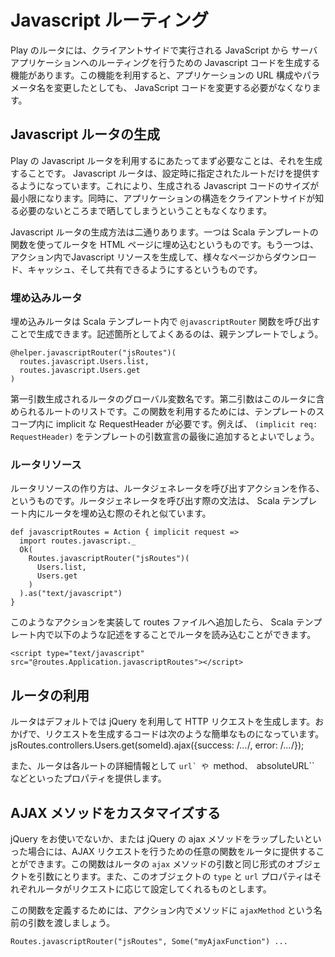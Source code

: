 <!-- translated -->
<!--
# Javascript Routing
-->
# Javascript ルーティング

<!--
The play router is able to generate Javascript code to handle routing from Javascript running client side back to your
application.  This aids in refactoring your application, if you change the structure of your URLs or parameter names,
your Javascript gets automatically updated to use that new structure.
-->
Play のルータには、クライアントサイドで実行される JavaScript から サーバアプリケーションへのルーティングを行うための Javascript コードを生成する機能があります。この機能を利用すると、アプリケーションの URL 構成やパラメータ名を変更したとしても、 JavaScript コードを変更する必要がなくなります。

<!--
## Generating a Javascript router
-->
## Javascript ルータの生成

<!--
The first step to using Plays Javascript router is to generate it.  The router will only expose the routes that you
explicitly tell it to, thus minimising the size of the Javascript code and also avoiding unnecessarily giving away all
the information about the structure of your application.
-->
Play の Javascript ルータを利用するにあたってまず必要なことは、それを生成することです。 Javascript ルータは、設定時に指定されたルートだけを提供するようになっています。これにより、生成される Javascript コードのサイズが最小限になります。同時に、アプリケーションの構造をクライアントサイドが知る必要のないところまで晒してしまうということもなくなります。

<!--
There are two ways to generate a Javascript router, one is to embed the router in the HTML page using template
directives, the other is to generate Javascript resources in an action that can be downloaded, cached and shared between
pages.
-->
Javascript ルータの生成方法は二通りあります。一つは Scala テンプレートの関数を使ってルータを HTML ページに埋め込むというものです。もう一つは、アクション内でJavascript リソースを生成して、様々なページからダウンロード、キャッシュ、そして共有できるようにするというものです。

<!--
### Embedded router
-->
### 埋め込みルータ

<!--
An embedded router can be generated using the ``@javascriptRouter`` directive inside a Scala template.  Typically this
might be done inside the main decorating template.
-->
埋め込みルータは Scala テンプレート内で ``@javascriptRouter`` 関数を呼び出すことで生成できます。記述箇所としてよくあるのは、親テンプレートでしょう。

    @helper.javascriptRouter("jsRoutes")(
      routes.javascript.Users.list,
      routes.javascript.Users.get
    )

<!--
The first parameter is the name of the global variable that the router will be placed in.  The second parameter is the
list of Javascript routes that should be included in this router.  In order to use this function, your template must
have an implicit RequestHeader in scope, for example this can be made available by adding ``(implicit req:
RequestHeader)`` to the end of your paramteer declarations.
-->
第一引数生成されるルータのグローバル変数名です。第二引数はこのルータに含められるルートのリストです。この関数を利用するためには、テンプレートのスコープ内に implicit な RequestHeader が必要です。例えば、 ``(implicit req: RequestHeader)`` をテンプレートの引数宣言の最後に追加するとよいでしょう。

<!--
### Router resource
-->
### ルータリソース

<!--
A router resource can be generated by creating an action that invokes the router generator.  It has a similar syntax to
embedding the router in a template:  
-->
ルータリソースの作り方は、ルータジェネレータを呼び出すアクションを作る、というものです。ルータジェネレータを呼び出す際の文法は、 Scala テンプレート内にルータを埋め込む際のそれと似ています。

    def javascriptRoutes = Action { implicit request =>
      import routes.javascript._
      Ok(
        Routes.javascriptRouter("jsRoutes")(
          Users.list,
          Users.get
        )
      ).as("text/javascript")
    }

<!--
Having implemented this action, and of course adding it to your routes file, you can then include it as a resource in
your templates:
-->
このようなアクションを実装して routes ファイルへ追加したら、 Scala テンプレート内で以下のような記述をすることでルータを読み込むことができます。

    <script type="text/javascript" src="@routes.Application.javascriptRoutes"></script>

<!--
## Using the router
-->
## ルータの利用

<!--
The router uses jQuery by default to make requests.  Making a call is as simple as:
-->
ルータはデフォルトでは jQuery を利用して HTTP リクエストを生成します。おかげで、リクエストを生成するコードは次のような簡単なものになっています。
    jsRoutes.controllers.Users.get(someId).ajax({success: /*...*/, error: /*...*/});

<!--
The router also makes a few other pieces of information available, such as the ``url``, the ``method`` and the
``absoluteURL``, as properties on the route.
-->
また、ルータは各ルートの詳細情報として ``url` や ``method``、 ``absoluteURL`` などといったプロパティを提供します。

<!--
## Using a custom ajax method
-->
## AJAX メソッドをカスタマイズする

<!--
If jQuery isn't your thing, or if you'd like to decorate the jQuery ajax method in some way, you can provide a function
to the router to use to perform ajax queries.  This function must accept the object that is passed to the ``ajax``
router method, and should expect the router to have set the ``type`` and ``url`` properties on it to the appropriate
method and url for the router request.
-->
jQuery をお使いでないか、または jQuery の ajax メソッドをラップしたいといった場合には、AJAX リクエストを行うための任意の関数をルータに提供することができます。この関数はルータの ``ajax`` メソッドの引数と同じ形式のオブジェクトを引数にとります。また、このオブジェクトの ``type`` と ``url`` プロパティはそれぞれルータがリクエストに応じて設定してくれるものとします。

<!--
To define this function, in your action pass the ``ajaxMethod`` method parameter, eg:
-->
この関数を定義するためには、アクション内でメソッドに ``ajaxMethod`` という名前の引数を渡しましょう。

    Routes.javascriptRouter("jsRoutes", Some("myAjaxFunction") ...

